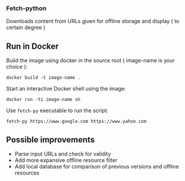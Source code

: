 ### Fetch-python

Downloads content from URLs given for offline storage and display ( to certain degree )

## Run in Docker

Build the image using docker in the source root ( image-name is your choice ): 

`docker build -t image-name .`

Start an interactive Docker shell using the image:

`docker run -ti image-name sh`

Use `fetch-py` executable to run the script:

`fetch-py https://www.google.com https://www.yahoo.com`


## Possible improvements

- Parse input URLs and check for validity
- Add more expansive offline resource filter
- Add local database for comparison of previous versions and offline resources